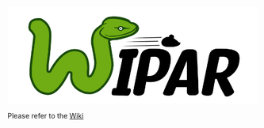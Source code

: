![Wipar Logo](https://github.com/michaelschaub/calcium-imaging-analysis/blob/pipeline/docs/source/_images/wipar_logo.png?raw=true)



Please refer to the [Wiki](../../wiki)
